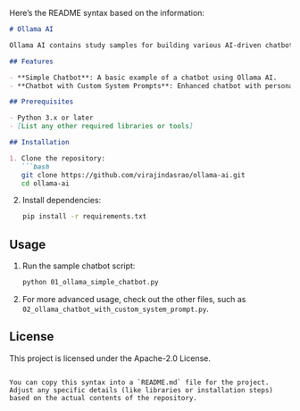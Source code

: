 Here’s the README syntax based on the information:

```markdown
# Ollama AI

Ollama AI contains study samples for building various AI-driven chatbots using the Ollama framework. This repository provides different examples and implementations for creating custom chatbots and exploring AI features.

## Features

- **Simple Chatbot**: A basic example of a chatbot using Ollama AI.
- **Chatbot with Custom System Prompts**: Enhanced chatbot with personalized system prompts for improved conversations.

## Prerequisites

- Python 3.x or later
- [List any other required libraries or tools]

## Installation

1. Clone the repository:
   ```bash
   git clone https://github.com/virajindasrao/ollama-ai.git
   cd ollama-ai
   ```

2. Install dependencies:
   ```bash
   pip install -r requirements.txt
   ```

## Usage

1. Run the sample chatbot script:
   ```bash
   python 01_ollama_simple_chatbot.py
   ```

2. For more advanced usage, check out the other files, such as `02_ollama_chatbot_with_custom_system_prompt.py`.

## License

This project is licensed under the Apache-2.0 License.
```

You can copy this syntax into a `README.md` file for the project. Adjust any specific details (like libraries or installation steps) based on the actual contents of the repository.